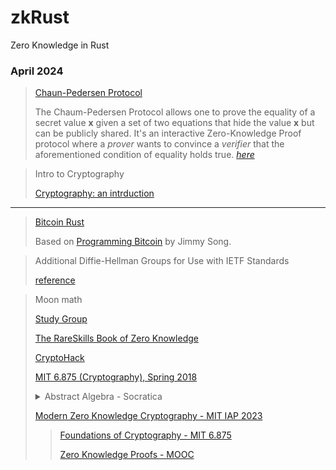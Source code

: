 # zkRust
Zero Knowledge in Rust

### April 2024

> [Chaun-Pedersen Protocol](https://crypto.stackexchange.com/questions/99262/chaum-pedersen-protocol)
> 
> The Chaum-Pedersen Protocol allows one to prove the equality of a secret value **x** given a set of two equations that hide the value **x** but can be publicly shared. It's an interactive Zero-Knowledge Proof protocol where a _prover_ wants to convince a _verifier_ that the aforementioned condition of equality holds true. [_here_](https://muens.io/chaum-pedersen-protocol)

> Intro to Cryptography
> 
> [Cryptography: an intrduction](https://www.cs.umd.edu/~waa/414-F11/IntroToCrypto.pdf)
---
> [Bitcoin Rust](https://github.com/gagiuntoli/bitcoin_rust)
> 
> Based on [Programming Bitcoin](https://www.oreilly.com/library/view/programming-bitcoin/9781492031482/) by Jimmy Song.

> Additional Diffie-Hellman Groups for Use with IETF Standards
> 
> [reference](https://www.rfc-editor.org/rfc/rfc5114#page-15)

> Moon math
>
> [Study Group](https://zkhack.dev/zk-study-group-moonmath-manual/)
>
> [The RareSkills Book of Zero Knowledge](https://www.rareskills.io/zk-book)
>
> [CryptoHack](https://cryptohack.org/)
>
> [MIT 6.875 (Cryptography), Spring 2018](https://www.youtube.com/playlist?list=PL6ogFv-ieghe8MOIcpD6UDtdK-UMHG8oH)
>
> <details>
> <summary>Abstract Algebra - Socratica</summary>
>
> list [Abstract Algebra - Socratica](https://www.youtube.com/playlist?list=PLi01XoE8jYoi3SgnnGorR_XOW3IcK-TP6)
>
> 1 - [What is Abstract Algebra? (Modern Algebra)](https://youtu.be/IP7nW_hKB7I?list=PLi01XoE8jYoi3SgnnGorR_XOW3IcK-TP6)
>
> 2 - [Group Definition (expanded) - Abstract Algebra](https://youtu.be/g7L_r6zw4-c?list=PLi01XoE8jYoi3SgnnGorR_XOW3IcK-TP6)
>
> 3 - [Abstract Algebra: The definition of a Group](https://youtu.be/QudbrUcVPxk?list=PLi01XoE8jYoi3SgnnGorR_XOW3IcK-TP6)
>
> 4 - [Abstract Algebra: Motivation for the definition of a group](https://youtu.be/yHq_yzYZV6U?list=PLi01XoE8jYoi3SgnnGorR_XOW3IcK-TP6)
>
> 5 - [Abstract Algebra: The definition of a Subgroup](https://youtu.be/TJAQNlGvfjE?list=PLi01XoE8jYoi3SgnnGorR_XOW3IcK-TP6)
>
> 6 - [Group Multiplication Tables | Cayley Tables (Abstract Algebra)](https://youtu.be/BwHspSCXFNM?list=PLi01XoE8jYoi3SgnnGorR_XOW3IcK-TP6)
>
> 7 - [Cosets and Lagrange’s Theorem - The Size of Subgroups (Abstract Algebra)](https://youtu.be/TCcSZEL_3CQ?list=PLi01XoE8jYoi3SgnnGorR_XOW3IcK-TP6)
>
> 8 - [Normal Subgroups and Quotient Groups (aka Factor Groups) - Abstract Algebra](https://youtu.be/vYKdh5oQ4Zw?list=PLi01XoE8jYoi3SgnnGorR_XOW3IcK-TP6)
>
> 9 - [Cyclic Groups (Abstract Algebra)](https://youtu.be/8A84sA1YuPw?list=PLi01XoE8jYoi3SgnnGorR_XOW3IcK-TP6)
>
> 10 - [Abstract Algebra: Group or Not Group? (Integer edition)](https://youtu.be/qvx9TnK85bw?list=PLi01XoE8jYoi3SgnnGorR_XOW3IcK-TP6)
> 
> </details>
>
> [Modern Zero Knowledge Cryptography - MIT IAP 2023](https://zkiap.com/)
>
> > [Foundations of Cryptography - MIT 6.875](https://mit6875.github.io/HANDOUTS/numbertheory.pdf)
> >
> > [Zero Knowledge Proofs - MOOC](https://zk-learning.org)
